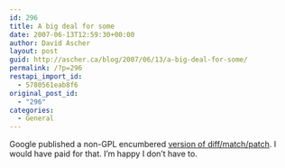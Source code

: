 ```yaml
---
id: 296
title: A big deal for some
date: 2007-06-13T12:59:30+00:00
author: David Ascher
layout: post
guid: http://ascher.ca/blog/2007/06/13/a-big-deal-for-some/
permalink: /?p=296
restapi_import_id:
  - 5780561eab8f6
original_post_id:
  - "296"
categories:
  - General
---
```

Google published a non-GPL encumbered [version of diff/match/patch](http://code.google.com/p/google-diff-match-patch/). I would have paid for that. I&#8217;m happy I don&#8217;t have to.